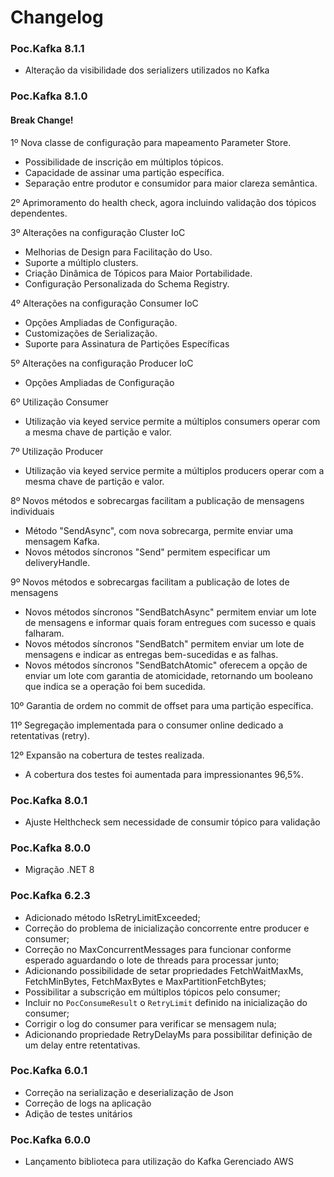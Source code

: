 # Changelog

### Poc.Kafka 8.1.1
- Alteração da visibilidade dos serializers utilizados no Kafka

### Poc.Kafka 8.1.0

#### Break Change!
1º Nova classe de configuração para mapeamento Parameter Store.
- Possibilidade de inscrição em múltiplos tópicos.
- Capacidade de assinar uma partição específica.
- Separação entre produtor  e consumidor para maior clareza semântica.

2º Aprimoramento do health check, agora incluindo validação dos tópicos dependentes.

3º Alterações na configuração Cluster IoC
- Melhorias de Design para Facilitação do Uso.
- Suporte a múltiplo clusters.
- Criação Dinâmica de Tópicos para Maior Portabilidade.
- Configuração Personalizada do Schema Registry.

4º Alterações na configuração Consumer IoC
- Opções Ampliadas de Configuração.
- Customizações de Serialização.
- Suporte para Assinatura de Partições Específicas

5º Alterações na configuração Producer IoC
- Opções Ampliadas de Configuração

6º Utilização Consumer
- Utilização via keyed service permite a múltiplos consumers operar com a mesma chave de partição e valor.

7º Utilização Producer
- Utilização via keyed service permite a múltiplos producers operar com a mesma chave de partição e valor.

8º Novos métodos e sobrecargas facilitam a publicação de mensagens individuais
- Método "SendAsync", com nova sobrecarga, permite enviar uma mensagem Kafka.
- Novos métodos síncronos "Send" permitem especificar um deliveryHandle.

9º Novos métodos e sobrecargas facilitam a publicação de lotes de mensagens
- Novos métodos síncronos "SendBatchAsync" permitem enviar um lote de mensagens e informar quais foram entregues com sucesso e quais falharam.
- Novos métodos síncronos "SendBatch" permitem enviar um lote de mensagens e indicar as entregas bem-sucedidas e as falhas.
- Novos métodos síncronos "SendBatchAtomic" oferecem a opção de enviar um lote com garantia de atomicidade, retornando um booleano que indica se a operação foi bem sucedida.

10º Garantia de ordem no commit de offset para uma partição específica.

11º Segregação implementada para o consumer online dedicado a retentativas (retry).

12º Expansão na cobertura de testes realizada.
- A cobertura dos testes foi aumentada para impressionantes 96,5%.

### Poc.Kafka 8.0.1
- Ajuste Helthcheck sem necessidade de consumir tópico para validação

### Poc.Kafka 8.0.0
- Migração .NET 8

### Poc.Kafka 6.2.3
- Adicionado método IsRetryLimitExceeded;
- Correção do problema de inicialização concorrente entre producer e consumer;
- Correção no MaxConcurrentMessages para funcionar conforme esperado aguardando o lote de threads para processar junto;
- Adicionando possibilidade de setar propriedades FetchWaitMaxMs, FetchMinBytes, FetchMaxBytes e MaxPartitionFetchBytes;
- Possibilitar a subscrição em múltiplos tópicos pelo consumer;
- Incluir no `PocConsumeResult` o `RetryLimit` definido na inicialização do consumer;
- Corrigir o log do consumer para verificar se mensagem nula;
- Adicionando propriedade RetryDelayMs para possibilitar definição de um delay entre retentativas.


### Poc.Kafka 6.0.1
- Correção na serialização e deserialização de Json
- Correção de logs na aplicação
- Adição de testes unitários


### Poc.Kafka 6.0.0
- Lançamento biblioteca para utilização do Kafka Gerenciado AWS